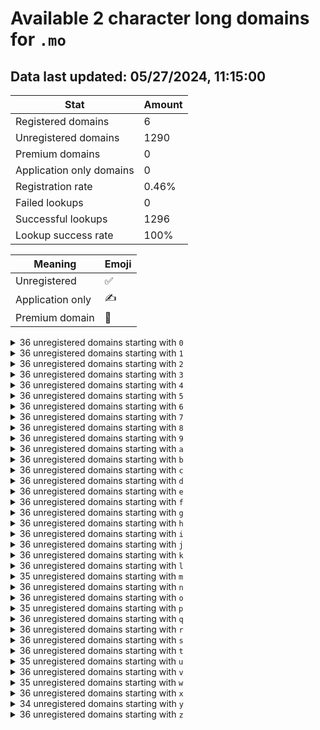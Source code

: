# Available 2 character long domains for `.mo`

## Data last updated: 05/27/2024, 11:15:00

|Stat|Amount|
|--|--|
|Registered domains|6|
|Unregistered domains|1290|
|Premium domains|0|
|Application only domains|0|
|Registration rate|0.46%|
|Failed lookups|0|
|Successful lookups|1296|
|Lookup success rate|100%|


|Meaning|Emoji|
|--|--|
|Unregistered|:white_check_mark:|
|Application only|:writing_hand:|
|Premium domain|:gem:|

<details>
<summary>36 unregistered domains starting with <bold><code>0</code></bold></summary>

|Type|Domain|
|--|--|
|:white_check_mark:|`00.mo`|
|:white_check_mark:|`01.mo`|
|:white_check_mark:|`02.mo`|
|:white_check_mark:|`03.mo`|
|:white_check_mark:|`04.mo`|
|:white_check_mark:|`05.mo`|
|:white_check_mark:|`06.mo`|
|:white_check_mark:|`07.mo`|
|:white_check_mark:|`08.mo`|
|:white_check_mark:|`09.mo`|
|:white_check_mark:|`0a.mo`|
|:white_check_mark:|`0b.mo`|
|:white_check_mark:|`0c.mo`|
|:white_check_mark:|`0d.mo`|
|:white_check_mark:|`0e.mo`|
|:white_check_mark:|`0f.mo`|
|:white_check_mark:|`0g.mo`|
|:white_check_mark:|`0h.mo`|
|:white_check_mark:|`0i.mo`|
|:white_check_mark:|`0j.mo`|
|:white_check_mark:|`0k.mo`|
|:white_check_mark:|`0l.mo`|
|:white_check_mark:|`0m.mo`|
|:white_check_mark:|`0n.mo`|
|:white_check_mark:|`0o.mo`|
|:white_check_mark:|`0p.mo`|
|:white_check_mark:|`0q.mo`|
|:white_check_mark:|`0r.mo`|
|:white_check_mark:|`0s.mo`|
|:white_check_mark:|`0t.mo`|
|:white_check_mark:|`0u.mo`|
|:white_check_mark:|`0v.mo`|
|:white_check_mark:|`0w.mo`|
|:white_check_mark:|`0x.mo`|
|:white_check_mark:|`0y.mo`|
|:white_check_mark:|`0z.mo`|
</details>
<details>
<summary>36 unregistered domains starting with <bold><code>1</code></bold></summary>

|Type|Domain|
|--|--|
|:white_check_mark:|`10.mo`|
|:white_check_mark:|`11.mo`|
|:white_check_mark:|`12.mo`|
|:white_check_mark:|`13.mo`|
|:white_check_mark:|`14.mo`|
|:white_check_mark:|`15.mo`|
|:white_check_mark:|`16.mo`|
|:white_check_mark:|`17.mo`|
|:white_check_mark:|`18.mo`|
|:white_check_mark:|`19.mo`|
|:white_check_mark:|`1a.mo`|
|:white_check_mark:|`1b.mo`|
|:white_check_mark:|`1c.mo`|
|:white_check_mark:|`1d.mo`|
|:white_check_mark:|`1e.mo`|
|:white_check_mark:|`1f.mo`|
|:white_check_mark:|`1g.mo`|
|:white_check_mark:|`1h.mo`|
|:white_check_mark:|`1i.mo`|
|:white_check_mark:|`1j.mo`|
|:white_check_mark:|`1k.mo`|
|:white_check_mark:|`1l.mo`|
|:white_check_mark:|`1m.mo`|
|:white_check_mark:|`1n.mo`|
|:white_check_mark:|`1o.mo`|
|:white_check_mark:|`1p.mo`|
|:white_check_mark:|`1q.mo`|
|:white_check_mark:|`1r.mo`|
|:white_check_mark:|`1s.mo`|
|:white_check_mark:|`1t.mo`|
|:white_check_mark:|`1u.mo`|
|:white_check_mark:|`1v.mo`|
|:white_check_mark:|`1w.mo`|
|:white_check_mark:|`1x.mo`|
|:white_check_mark:|`1y.mo`|
|:white_check_mark:|`1z.mo`|
</details>
<details>
<summary>36 unregistered domains starting with <bold><code>2</code></bold></summary>

|Type|Domain|
|--|--|
|:white_check_mark:|`20.mo`|
|:white_check_mark:|`21.mo`|
|:white_check_mark:|`22.mo`|
|:white_check_mark:|`23.mo`|
|:white_check_mark:|`24.mo`|
|:white_check_mark:|`25.mo`|
|:white_check_mark:|`26.mo`|
|:white_check_mark:|`27.mo`|
|:white_check_mark:|`28.mo`|
|:white_check_mark:|`29.mo`|
|:white_check_mark:|`2a.mo`|
|:white_check_mark:|`2b.mo`|
|:white_check_mark:|`2c.mo`|
|:white_check_mark:|`2d.mo`|
|:white_check_mark:|`2e.mo`|
|:white_check_mark:|`2f.mo`|
|:white_check_mark:|`2g.mo`|
|:white_check_mark:|`2h.mo`|
|:white_check_mark:|`2i.mo`|
|:white_check_mark:|`2j.mo`|
|:white_check_mark:|`2k.mo`|
|:white_check_mark:|`2l.mo`|
|:white_check_mark:|`2m.mo`|
|:white_check_mark:|`2n.mo`|
|:white_check_mark:|`2o.mo`|
|:white_check_mark:|`2p.mo`|
|:white_check_mark:|`2q.mo`|
|:white_check_mark:|`2r.mo`|
|:white_check_mark:|`2s.mo`|
|:white_check_mark:|`2t.mo`|
|:white_check_mark:|`2u.mo`|
|:white_check_mark:|`2v.mo`|
|:white_check_mark:|`2w.mo`|
|:white_check_mark:|`2x.mo`|
|:white_check_mark:|`2y.mo`|
|:white_check_mark:|`2z.mo`|
</details>
<details>
<summary>36 unregistered domains starting with <bold><code>3</code></bold></summary>

|Type|Domain|
|--|--|
|:white_check_mark:|`30.mo`|
|:white_check_mark:|`31.mo`|
|:white_check_mark:|`32.mo`|
|:white_check_mark:|`33.mo`|
|:white_check_mark:|`34.mo`|
|:white_check_mark:|`35.mo`|
|:white_check_mark:|`36.mo`|
|:white_check_mark:|`37.mo`|
|:white_check_mark:|`38.mo`|
|:white_check_mark:|`39.mo`|
|:white_check_mark:|`3a.mo`|
|:white_check_mark:|`3b.mo`|
|:white_check_mark:|`3c.mo`|
|:white_check_mark:|`3d.mo`|
|:white_check_mark:|`3e.mo`|
|:white_check_mark:|`3f.mo`|
|:white_check_mark:|`3g.mo`|
|:white_check_mark:|`3h.mo`|
|:white_check_mark:|`3i.mo`|
|:white_check_mark:|`3j.mo`|
|:white_check_mark:|`3k.mo`|
|:white_check_mark:|`3l.mo`|
|:white_check_mark:|`3m.mo`|
|:white_check_mark:|`3n.mo`|
|:white_check_mark:|`3o.mo`|
|:white_check_mark:|`3p.mo`|
|:white_check_mark:|`3q.mo`|
|:white_check_mark:|`3r.mo`|
|:white_check_mark:|`3s.mo`|
|:white_check_mark:|`3t.mo`|
|:white_check_mark:|`3u.mo`|
|:white_check_mark:|`3v.mo`|
|:white_check_mark:|`3w.mo`|
|:white_check_mark:|`3x.mo`|
|:white_check_mark:|`3y.mo`|
|:white_check_mark:|`3z.mo`|
</details>
<details>
<summary>36 unregistered domains starting with <bold><code>4</code></bold></summary>

|Type|Domain|
|--|--|
|:white_check_mark:|`40.mo`|
|:white_check_mark:|`41.mo`|
|:white_check_mark:|`42.mo`|
|:white_check_mark:|`43.mo`|
|:white_check_mark:|`44.mo`|
|:white_check_mark:|`45.mo`|
|:white_check_mark:|`46.mo`|
|:white_check_mark:|`47.mo`|
|:white_check_mark:|`48.mo`|
|:white_check_mark:|`49.mo`|
|:white_check_mark:|`4a.mo`|
|:white_check_mark:|`4b.mo`|
|:white_check_mark:|`4c.mo`|
|:white_check_mark:|`4d.mo`|
|:white_check_mark:|`4e.mo`|
|:white_check_mark:|`4f.mo`|
|:white_check_mark:|`4g.mo`|
|:white_check_mark:|`4h.mo`|
|:white_check_mark:|`4i.mo`|
|:white_check_mark:|`4j.mo`|
|:white_check_mark:|`4k.mo`|
|:white_check_mark:|`4l.mo`|
|:white_check_mark:|`4m.mo`|
|:white_check_mark:|`4n.mo`|
|:white_check_mark:|`4o.mo`|
|:white_check_mark:|`4p.mo`|
|:white_check_mark:|`4q.mo`|
|:white_check_mark:|`4r.mo`|
|:white_check_mark:|`4s.mo`|
|:white_check_mark:|`4t.mo`|
|:white_check_mark:|`4u.mo`|
|:white_check_mark:|`4v.mo`|
|:white_check_mark:|`4w.mo`|
|:white_check_mark:|`4x.mo`|
|:white_check_mark:|`4y.mo`|
|:white_check_mark:|`4z.mo`|
</details>
<details>
<summary>36 unregistered domains starting with <bold><code>5</code></bold></summary>

|Type|Domain|
|--|--|
|:white_check_mark:|`50.mo`|
|:white_check_mark:|`51.mo`|
|:white_check_mark:|`52.mo`|
|:white_check_mark:|`53.mo`|
|:white_check_mark:|`54.mo`|
|:white_check_mark:|`55.mo`|
|:white_check_mark:|`56.mo`|
|:white_check_mark:|`57.mo`|
|:white_check_mark:|`58.mo`|
|:white_check_mark:|`59.mo`|
|:white_check_mark:|`5a.mo`|
|:white_check_mark:|`5b.mo`|
|:white_check_mark:|`5c.mo`|
|:white_check_mark:|`5d.mo`|
|:white_check_mark:|`5e.mo`|
|:white_check_mark:|`5f.mo`|
|:white_check_mark:|`5g.mo`|
|:white_check_mark:|`5h.mo`|
|:white_check_mark:|`5i.mo`|
|:white_check_mark:|`5j.mo`|
|:white_check_mark:|`5k.mo`|
|:white_check_mark:|`5l.mo`|
|:white_check_mark:|`5m.mo`|
|:white_check_mark:|`5n.mo`|
|:white_check_mark:|`5o.mo`|
|:white_check_mark:|`5p.mo`|
|:white_check_mark:|`5q.mo`|
|:white_check_mark:|`5r.mo`|
|:white_check_mark:|`5s.mo`|
|:white_check_mark:|`5t.mo`|
|:white_check_mark:|`5u.mo`|
|:white_check_mark:|`5v.mo`|
|:white_check_mark:|`5w.mo`|
|:white_check_mark:|`5x.mo`|
|:white_check_mark:|`5y.mo`|
|:white_check_mark:|`5z.mo`|
</details>
<details>
<summary>36 unregistered domains starting with <bold><code>6</code></bold></summary>

|Type|Domain|
|--|--|
|:white_check_mark:|`60.mo`|
|:white_check_mark:|`61.mo`|
|:white_check_mark:|`62.mo`|
|:white_check_mark:|`63.mo`|
|:white_check_mark:|`64.mo`|
|:white_check_mark:|`65.mo`|
|:white_check_mark:|`66.mo`|
|:white_check_mark:|`67.mo`|
|:white_check_mark:|`68.mo`|
|:white_check_mark:|`69.mo`|
|:white_check_mark:|`6a.mo`|
|:white_check_mark:|`6b.mo`|
|:white_check_mark:|`6c.mo`|
|:white_check_mark:|`6d.mo`|
|:white_check_mark:|`6e.mo`|
|:white_check_mark:|`6f.mo`|
|:white_check_mark:|`6g.mo`|
|:white_check_mark:|`6h.mo`|
|:white_check_mark:|`6i.mo`|
|:white_check_mark:|`6j.mo`|
|:white_check_mark:|`6k.mo`|
|:white_check_mark:|`6l.mo`|
|:white_check_mark:|`6m.mo`|
|:white_check_mark:|`6n.mo`|
|:white_check_mark:|`6o.mo`|
|:white_check_mark:|`6p.mo`|
|:white_check_mark:|`6q.mo`|
|:white_check_mark:|`6r.mo`|
|:white_check_mark:|`6s.mo`|
|:white_check_mark:|`6t.mo`|
|:white_check_mark:|`6u.mo`|
|:white_check_mark:|`6v.mo`|
|:white_check_mark:|`6w.mo`|
|:white_check_mark:|`6x.mo`|
|:white_check_mark:|`6y.mo`|
|:white_check_mark:|`6z.mo`|
</details>
<details>
<summary>36 unregistered domains starting with <bold><code>7</code></bold></summary>

|Type|Domain|
|--|--|
|:white_check_mark:|`70.mo`|
|:white_check_mark:|`71.mo`|
|:white_check_mark:|`72.mo`|
|:white_check_mark:|`73.mo`|
|:white_check_mark:|`74.mo`|
|:white_check_mark:|`75.mo`|
|:white_check_mark:|`76.mo`|
|:white_check_mark:|`77.mo`|
|:white_check_mark:|`78.mo`|
|:white_check_mark:|`79.mo`|
|:white_check_mark:|`7a.mo`|
|:white_check_mark:|`7b.mo`|
|:white_check_mark:|`7c.mo`|
|:white_check_mark:|`7d.mo`|
|:white_check_mark:|`7e.mo`|
|:white_check_mark:|`7f.mo`|
|:white_check_mark:|`7g.mo`|
|:white_check_mark:|`7h.mo`|
|:white_check_mark:|`7i.mo`|
|:white_check_mark:|`7j.mo`|
|:white_check_mark:|`7k.mo`|
|:white_check_mark:|`7l.mo`|
|:white_check_mark:|`7m.mo`|
|:white_check_mark:|`7n.mo`|
|:white_check_mark:|`7o.mo`|
|:white_check_mark:|`7p.mo`|
|:white_check_mark:|`7q.mo`|
|:white_check_mark:|`7r.mo`|
|:white_check_mark:|`7s.mo`|
|:white_check_mark:|`7t.mo`|
|:white_check_mark:|`7u.mo`|
|:white_check_mark:|`7v.mo`|
|:white_check_mark:|`7w.mo`|
|:white_check_mark:|`7x.mo`|
|:white_check_mark:|`7y.mo`|
|:white_check_mark:|`7z.mo`|
</details>
<details>
<summary>36 unregistered domains starting with <bold><code>8</code></bold></summary>

|Type|Domain|
|--|--|
|:white_check_mark:|`80.mo`|
|:white_check_mark:|`81.mo`|
|:white_check_mark:|`82.mo`|
|:white_check_mark:|`83.mo`|
|:white_check_mark:|`84.mo`|
|:white_check_mark:|`85.mo`|
|:white_check_mark:|`86.mo`|
|:white_check_mark:|`87.mo`|
|:white_check_mark:|`88.mo`|
|:white_check_mark:|`89.mo`|
|:white_check_mark:|`8a.mo`|
|:white_check_mark:|`8b.mo`|
|:white_check_mark:|`8c.mo`|
|:white_check_mark:|`8d.mo`|
|:white_check_mark:|`8e.mo`|
|:white_check_mark:|`8f.mo`|
|:white_check_mark:|`8g.mo`|
|:white_check_mark:|`8h.mo`|
|:white_check_mark:|`8i.mo`|
|:white_check_mark:|`8j.mo`|
|:white_check_mark:|`8k.mo`|
|:white_check_mark:|`8l.mo`|
|:white_check_mark:|`8m.mo`|
|:white_check_mark:|`8n.mo`|
|:white_check_mark:|`8o.mo`|
|:white_check_mark:|`8p.mo`|
|:white_check_mark:|`8q.mo`|
|:white_check_mark:|`8r.mo`|
|:white_check_mark:|`8s.mo`|
|:white_check_mark:|`8t.mo`|
|:white_check_mark:|`8u.mo`|
|:white_check_mark:|`8v.mo`|
|:white_check_mark:|`8w.mo`|
|:white_check_mark:|`8x.mo`|
|:white_check_mark:|`8y.mo`|
|:white_check_mark:|`8z.mo`|
</details>
<details>
<summary>36 unregistered domains starting with <bold><code>9</code></bold></summary>

|Type|Domain|
|--|--|
|:white_check_mark:|`90.mo`|
|:white_check_mark:|`91.mo`|
|:white_check_mark:|`92.mo`|
|:white_check_mark:|`93.mo`|
|:white_check_mark:|`94.mo`|
|:white_check_mark:|`95.mo`|
|:white_check_mark:|`96.mo`|
|:white_check_mark:|`97.mo`|
|:white_check_mark:|`98.mo`|
|:white_check_mark:|`99.mo`|
|:white_check_mark:|`9a.mo`|
|:white_check_mark:|`9b.mo`|
|:white_check_mark:|`9c.mo`|
|:white_check_mark:|`9d.mo`|
|:white_check_mark:|`9e.mo`|
|:white_check_mark:|`9f.mo`|
|:white_check_mark:|`9g.mo`|
|:white_check_mark:|`9h.mo`|
|:white_check_mark:|`9i.mo`|
|:white_check_mark:|`9j.mo`|
|:white_check_mark:|`9k.mo`|
|:white_check_mark:|`9l.mo`|
|:white_check_mark:|`9m.mo`|
|:white_check_mark:|`9n.mo`|
|:white_check_mark:|`9o.mo`|
|:white_check_mark:|`9p.mo`|
|:white_check_mark:|`9q.mo`|
|:white_check_mark:|`9r.mo`|
|:white_check_mark:|`9s.mo`|
|:white_check_mark:|`9t.mo`|
|:white_check_mark:|`9u.mo`|
|:white_check_mark:|`9v.mo`|
|:white_check_mark:|`9w.mo`|
|:white_check_mark:|`9x.mo`|
|:white_check_mark:|`9y.mo`|
|:white_check_mark:|`9z.mo`|
</details>
<details>
<summary>36 unregistered domains starting with <bold><code>a</code></bold></summary>

|Type|Domain|
|--|--|
|:white_check_mark:|`a0.mo`|
|:white_check_mark:|`a1.mo`|
|:white_check_mark:|`a2.mo`|
|:white_check_mark:|`a3.mo`|
|:white_check_mark:|`a4.mo`|
|:white_check_mark:|`a5.mo`|
|:white_check_mark:|`a6.mo`|
|:white_check_mark:|`a7.mo`|
|:white_check_mark:|`a8.mo`|
|:white_check_mark:|`a9.mo`|
|:white_check_mark:|`aa.mo`|
|:white_check_mark:|`ab.mo`|
|:white_check_mark:|`ac.mo`|
|:white_check_mark:|`ad.mo`|
|:white_check_mark:|`ae.mo`|
|:white_check_mark:|`af.mo`|
|:white_check_mark:|`ag.mo`|
|:white_check_mark:|`ah.mo`|
|:white_check_mark:|`ai.mo`|
|:white_check_mark:|`aj.mo`|
|:white_check_mark:|`ak.mo`|
|:white_check_mark:|`al.mo`|
|:white_check_mark:|`am.mo`|
|:white_check_mark:|`an.mo`|
|:white_check_mark:|`ao.mo`|
|:white_check_mark:|`ap.mo`|
|:white_check_mark:|`aq.mo`|
|:white_check_mark:|`ar.mo`|
|:white_check_mark:|`as.mo`|
|:white_check_mark:|`at.mo`|
|:white_check_mark:|`au.mo`|
|:white_check_mark:|`av.mo`|
|:white_check_mark:|`aw.mo`|
|:white_check_mark:|`ax.mo`|
|:white_check_mark:|`ay.mo`|
|:white_check_mark:|`az.mo`|
</details>
<details>
<summary>36 unregistered domains starting with <bold><code>b</code></bold></summary>

|Type|Domain|
|--|--|
|:white_check_mark:|`b0.mo`|
|:white_check_mark:|`b1.mo`|
|:white_check_mark:|`b2.mo`|
|:white_check_mark:|`b3.mo`|
|:white_check_mark:|`b4.mo`|
|:white_check_mark:|`b5.mo`|
|:white_check_mark:|`b6.mo`|
|:white_check_mark:|`b7.mo`|
|:white_check_mark:|`b8.mo`|
|:white_check_mark:|`b9.mo`|
|:white_check_mark:|`ba.mo`|
|:white_check_mark:|`bb.mo`|
|:white_check_mark:|`bc.mo`|
|:white_check_mark:|`bd.mo`|
|:white_check_mark:|`be.mo`|
|:white_check_mark:|`bf.mo`|
|:white_check_mark:|`bg.mo`|
|:white_check_mark:|`bh.mo`|
|:white_check_mark:|`bi.mo`|
|:white_check_mark:|`bj.mo`|
|:white_check_mark:|`bk.mo`|
|:white_check_mark:|`bl.mo`|
|:white_check_mark:|`bm.mo`|
|:white_check_mark:|`bn.mo`|
|:white_check_mark:|`bo.mo`|
|:white_check_mark:|`bp.mo`|
|:white_check_mark:|`bq.mo`|
|:white_check_mark:|`br.mo`|
|:white_check_mark:|`bs.mo`|
|:white_check_mark:|`bt.mo`|
|:white_check_mark:|`bu.mo`|
|:white_check_mark:|`bv.mo`|
|:white_check_mark:|`bw.mo`|
|:white_check_mark:|`bx.mo`|
|:white_check_mark:|`by.mo`|
|:white_check_mark:|`bz.mo`|
</details>
<details>
<summary>36 unregistered domains starting with <bold><code>c</code></bold></summary>

|Type|Domain|
|--|--|
|:white_check_mark:|`c0.mo`|
|:white_check_mark:|`c1.mo`|
|:white_check_mark:|`c2.mo`|
|:white_check_mark:|`c3.mo`|
|:white_check_mark:|`c4.mo`|
|:white_check_mark:|`c5.mo`|
|:white_check_mark:|`c6.mo`|
|:white_check_mark:|`c7.mo`|
|:white_check_mark:|`c8.mo`|
|:white_check_mark:|`c9.mo`|
|:white_check_mark:|`ca.mo`|
|:white_check_mark:|`cb.mo`|
|:white_check_mark:|`cc.mo`|
|:white_check_mark:|`cd.mo`|
|:white_check_mark:|`ce.mo`|
|:white_check_mark:|`cf.mo`|
|:white_check_mark:|`cg.mo`|
|:white_check_mark:|`ch.mo`|
|:white_check_mark:|`ci.mo`|
|:white_check_mark:|`cj.mo`|
|:white_check_mark:|`ck.mo`|
|:white_check_mark:|`cl.mo`|
|:white_check_mark:|`cm.mo`|
|:white_check_mark:|`cn.mo`|
|:white_check_mark:|`co.mo`|
|:white_check_mark:|`cp.mo`|
|:white_check_mark:|`cq.mo`|
|:white_check_mark:|`cr.mo`|
|:white_check_mark:|`cs.mo`|
|:white_check_mark:|`ct.mo`|
|:white_check_mark:|`cu.mo`|
|:white_check_mark:|`cv.mo`|
|:white_check_mark:|`cw.mo`|
|:white_check_mark:|`cx.mo`|
|:white_check_mark:|`cy.mo`|
|:white_check_mark:|`cz.mo`|
</details>
<details>
<summary>36 unregistered domains starting with <bold><code>d</code></bold></summary>

|Type|Domain|
|--|--|
|:white_check_mark:|`d0.mo`|
|:white_check_mark:|`d1.mo`|
|:white_check_mark:|`d2.mo`|
|:white_check_mark:|`d3.mo`|
|:white_check_mark:|`d4.mo`|
|:white_check_mark:|`d5.mo`|
|:white_check_mark:|`d6.mo`|
|:white_check_mark:|`d7.mo`|
|:white_check_mark:|`d8.mo`|
|:white_check_mark:|`d9.mo`|
|:white_check_mark:|`da.mo`|
|:white_check_mark:|`db.mo`|
|:white_check_mark:|`dc.mo`|
|:white_check_mark:|`dd.mo`|
|:white_check_mark:|`de.mo`|
|:white_check_mark:|`df.mo`|
|:white_check_mark:|`dg.mo`|
|:white_check_mark:|`dh.mo`|
|:white_check_mark:|`di.mo`|
|:white_check_mark:|`dj.mo`|
|:white_check_mark:|`dk.mo`|
|:white_check_mark:|`dl.mo`|
|:white_check_mark:|`dm.mo`|
|:white_check_mark:|`dn.mo`|
|:white_check_mark:|`do.mo`|
|:white_check_mark:|`dp.mo`|
|:white_check_mark:|`dq.mo`|
|:white_check_mark:|`dr.mo`|
|:white_check_mark:|`ds.mo`|
|:white_check_mark:|`dt.mo`|
|:white_check_mark:|`du.mo`|
|:white_check_mark:|`dv.mo`|
|:white_check_mark:|`dw.mo`|
|:white_check_mark:|`dx.mo`|
|:white_check_mark:|`dy.mo`|
|:white_check_mark:|`dz.mo`|
</details>
<details>
<summary>36 unregistered domains starting with <bold><code>e</code></bold></summary>

|Type|Domain|
|--|--|
|:white_check_mark:|`e0.mo`|
|:white_check_mark:|`e1.mo`|
|:white_check_mark:|`e2.mo`|
|:white_check_mark:|`e3.mo`|
|:white_check_mark:|`e4.mo`|
|:white_check_mark:|`e5.mo`|
|:white_check_mark:|`e6.mo`|
|:white_check_mark:|`e7.mo`|
|:white_check_mark:|`e8.mo`|
|:white_check_mark:|`e9.mo`|
|:white_check_mark:|`ea.mo`|
|:white_check_mark:|`eb.mo`|
|:white_check_mark:|`ec.mo`|
|:white_check_mark:|`ed.mo`|
|:white_check_mark:|`ee.mo`|
|:white_check_mark:|`ef.mo`|
|:white_check_mark:|`eg.mo`|
|:white_check_mark:|`eh.mo`|
|:white_check_mark:|`ei.mo`|
|:white_check_mark:|`ej.mo`|
|:white_check_mark:|`ek.mo`|
|:white_check_mark:|`el.mo`|
|:white_check_mark:|`em.mo`|
|:white_check_mark:|`en.mo`|
|:white_check_mark:|`eo.mo`|
|:white_check_mark:|`ep.mo`|
|:white_check_mark:|`eq.mo`|
|:white_check_mark:|`er.mo`|
|:white_check_mark:|`es.mo`|
|:white_check_mark:|`et.mo`|
|:white_check_mark:|`eu.mo`|
|:white_check_mark:|`ev.mo`|
|:white_check_mark:|`ew.mo`|
|:white_check_mark:|`ex.mo`|
|:white_check_mark:|`ey.mo`|
|:white_check_mark:|`ez.mo`|
</details>
<details>
<summary>36 unregistered domains starting with <bold><code>f</code></bold></summary>

|Type|Domain|
|--|--|
|:white_check_mark:|`f0.mo`|
|:white_check_mark:|`f1.mo`|
|:white_check_mark:|`f2.mo`|
|:white_check_mark:|`f3.mo`|
|:white_check_mark:|`f4.mo`|
|:white_check_mark:|`f5.mo`|
|:white_check_mark:|`f6.mo`|
|:white_check_mark:|`f7.mo`|
|:white_check_mark:|`f8.mo`|
|:white_check_mark:|`f9.mo`|
|:white_check_mark:|`fa.mo`|
|:white_check_mark:|`fb.mo`|
|:white_check_mark:|`fc.mo`|
|:white_check_mark:|`fd.mo`|
|:white_check_mark:|`fe.mo`|
|:white_check_mark:|`ff.mo`|
|:white_check_mark:|`fg.mo`|
|:white_check_mark:|`fh.mo`|
|:white_check_mark:|`fi.mo`|
|:white_check_mark:|`fj.mo`|
|:white_check_mark:|`fk.mo`|
|:white_check_mark:|`fl.mo`|
|:white_check_mark:|`fm.mo`|
|:white_check_mark:|`fn.mo`|
|:white_check_mark:|`fo.mo`|
|:white_check_mark:|`fp.mo`|
|:white_check_mark:|`fq.mo`|
|:white_check_mark:|`fr.mo`|
|:white_check_mark:|`fs.mo`|
|:white_check_mark:|`ft.mo`|
|:white_check_mark:|`fu.mo`|
|:white_check_mark:|`fv.mo`|
|:white_check_mark:|`fw.mo`|
|:white_check_mark:|`fx.mo`|
|:white_check_mark:|`fy.mo`|
|:white_check_mark:|`fz.mo`|
</details>
<details>
<summary>36 unregistered domains starting with <bold><code>g</code></bold></summary>

|Type|Domain|
|--|--|
|:white_check_mark:|`g0.mo`|
|:white_check_mark:|`g1.mo`|
|:white_check_mark:|`g2.mo`|
|:white_check_mark:|`g3.mo`|
|:white_check_mark:|`g4.mo`|
|:white_check_mark:|`g5.mo`|
|:white_check_mark:|`g6.mo`|
|:white_check_mark:|`g7.mo`|
|:white_check_mark:|`g8.mo`|
|:white_check_mark:|`g9.mo`|
|:white_check_mark:|`ga.mo`|
|:white_check_mark:|`gb.mo`|
|:white_check_mark:|`gc.mo`|
|:white_check_mark:|`gd.mo`|
|:white_check_mark:|`ge.mo`|
|:white_check_mark:|`gf.mo`|
|:white_check_mark:|`gg.mo`|
|:white_check_mark:|`gh.mo`|
|:white_check_mark:|`gi.mo`|
|:white_check_mark:|`gj.mo`|
|:white_check_mark:|`gk.mo`|
|:white_check_mark:|`gl.mo`|
|:white_check_mark:|`gm.mo`|
|:white_check_mark:|`gn.mo`|
|:white_check_mark:|`go.mo`|
|:white_check_mark:|`gp.mo`|
|:white_check_mark:|`gq.mo`|
|:white_check_mark:|`gr.mo`|
|:white_check_mark:|`gs.mo`|
|:white_check_mark:|`gt.mo`|
|:white_check_mark:|`gu.mo`|
|:white_check_mark:|`gv.mo`|
|:white_check_mark:|`gw.mo`|
|:white_check_mark:|`gx.mo`|
|:white_check_mark:|`gy.mo`|
|:white_check_mark:|`gz.mo`|
</details>
<details>
<summary>36 unregistered domains starting with <bold><code>h</code></bold></summary>

|Type|Domain|
|--|--|
|:white_check_mark:|`h0.mo`|
|:white_check_mark:|`h1.mo`|
|:white_check_mark:|`h2.mo`|
|:white_check_mark:|`h3.mo`|
|:white_check_mark:|`h4.mo`|
|:white_check_mark:|`h5.mo`|
|:white_check_mark:|`h6.mo`|
|:white_check_mark:|`h7.mo`|
|:white_check_mark:|`h8.mo`|
|:white_check_mark:|`h9.mo`|
|:white_check_mark:|`ha.mo`|
|:white_check_mark:|`hb.mo`|
|:white_check_mark:|`hc.mo`|
|:white_check_mark:|`hd.mo`|
|:white_check_mark:|`he.mo`|
|:white_check_mark:|`hf.mo`|
|:white_check_mark:|`hg.mo`|
|:white_check_mark:|`hh.mo`|
|:white_check_mark:|`hi.mo`|
|:white_check_mark:|`hj.mo`|
|:white_check_mark:|`hk.mo`|
|:white_check_mark:|`hl.mo`|
|:white_check_mark:|`hm.mo`|
|:white_check_mark:|`hn.mo`|
|:white_check_mark:|`ho.mo`|
|:white_check_mark:|`hp.mo`|
|:white_check_mark:|`hq.mo`|
|:white_check_mark:|`hr.mo`|
|:white_check_mark:|`hs.mo`|
|:white_check_mark:|`ht.mo`|
|:white_check_mark:|`hu.mo`|
|:white_check_mark:|`hv.mo`|
|:white_check_mark:|`hw.mo`|
|:white_check_mark:|`hx.mo`|
|:white_check_mark:|`hy.mo`|
|:white_check_mark:|`hz.mo`|
</details>
<details>
<summary>36 unregistered domains starting with <bold><code>i</code></bold></summary>

|Type|Domain|
|--|--|
|:white_check_mark:|`i0.mo`|
|:white_check_mark:|`i1.mo`|
|:white_check_mark:|`i2.mo`|
|:white_check_mark:|`i3.mo`|
|:white_check_mark:|`i4.mo`|
|:white_check_mark:|`i5.mo`|
|:white_check_mark:|`i6.mo`|
|:white_check_mark:|`i7.mo`|
|:white_check_mark:|`i8.mo`|
|:white_check_mark:|`i9.mo`|
|:white_check_mark:|`ia.mo`|
|:white_check_mark:|`ib.mo`|
|:white_check_mark:|`ic.mo`|
|:white_check_mark:|`id.mo`|
|:white_check_mark:|`ie.mo`|
|:white_check_mark:|`if.mo`|
|:white_check_mark:|`ig.mo`|
|:white_check_mark:|`ih.mo`|
|:white_check_mark:|`ii.mo`|
|:white_check_mark:|`ij.mo`|
|:white_check_mark:|`ik.mo`|
|:white_check_mark:|`il.mo`|
|:white_check_mark:|`im.mo`|
|:white_check_mark:|`in.mo`|
|:white_check_mark:|`io.mo`|
|:white_check_mark:|`ip.mo`|
|:white_check_mark:|`iq.mo`|
|:white_check_mark:|`ir.mo`|
|:white_check_mark:|`is.mo`|
|:white_check_mark:|`it.mo`|
|:white_check_mark:|`iu.mo`|
|:white_check_mark:|`iv.mo`|
|:white_check_mark:|`iw.mo`|
|:white_check_mark:|`ix.mo`|
|:white_check_mark:|`iy.mo`|
|:white_check_mark:|`iz.mo`|
</details>
<details>
<summary>36 unregistered domains starting with <bold><code>j</code></bold></summary>

|Type|Domain|
|--|--|
|:white_check_mark:|`j0.mo`|
|:white_check_mark:|`j1.mo`|
|:white_check_mark:|`j2.mo`|
|:white_check_mark:|`j3.mo`|
|:white_check_mark:|`j4.mo`|
|:white_check_mark:|`j5.mo`|
|:white_check_mark:|`j6.mo`|
|:white_check_mark:|`j7.mo`|
|:white_check_mark:|`j8.mo`|
|:white_check_mark:|`j9.mo`|
|:white_check_mark:|`ja.mo`|
|:white_check_mark:|`jb.mo`|
|:white_check_mark:|`jc.mo`|
|:white_check_mark:|`jd.mo`|
|:white_check_mark:|`je.mo`|
|:white_check_mark:|`jf.mo`|
|:white_check_mark:|`jg.mo`|
|:white_check_mark:|`jh.mo`|
|:white_check_mark:|`ji.mo`|
|:white_check_mark:|`jj.mo`|
|:white_check_mark:|`jk.mo`|
|:white_check_mark:|`jl.mo`|
|:white_check_mark:|`jm.mo`|
|:white_check_mark:|`jn.mo`|
|:white_check_mark:|`jo.mo`|
|:white_check_mark:|`jp.mo`|
|:white_check_mark:|`jq.mo`|
|:white_check_mark:|`jr.mo`|
|:white_check_mark:|`js.mo`|
|:white_check_mark:|`jt.mo`|
|:white_check_mark:|`ju.mo`|
|:white_check_mark:|`jv.mo`|
|:white_check_mark:|`jw.mo`|
|:white_check_mark:|`jx.mo`|
|:white_check_mark:|`jy.mo`|
|:white_check_mark:|`jz.mo`|
</details>
<details>
<summary>36 unregistered domains starting with <bold><code>k</code></bold></summary>

|Type|Domain|
|--|--|
|:white_check_mark:|`k0.mo`|
|:white_check_mark:|`k1.mo`|
|:white_check_mark:|`k2.mo`|
|:white_check_mark:|`k3.mo`|
|:white_check_mark:|`k4.mo`|
|:white_check_mark:|`k5.mo`|
|:white_check_mark:|`k6.mo`|
|:white_check_mark:|`k7.mo`|
|:white_check_mark:|`k8.mo`|
|:white_check_mark:|`k9.mo`|
|:white_check_mark:|`ka.mo`|
|:white_check_mark:|`kb.mo`|
|:white_check_mark:|`kc.mo`|
|:white_check_mark:|`kd.mo`|
|:white_check_mark:|`ke.mo`|
|:white_check_mark:|`kf.mo`|
|:white_check_mark:|`kg.mo`|
|:white_check_mark:|`kh.mo`|
|:white_check_mark:|`ki.mo`|
|:white_check_mark:|`kj.mo`|
|:white_check_mark:|`kk.mo`|
|:white_check_mark:|`kl.mo`|
|:white_check_mark:|`km.mo`|
|:white_check_mark:|`kn.mo`|
|:white_check_mark:|`ko.mo`|
|:white_check_mark:|`kp.mo`|
|:white_check_mark:|`kq.mo`|
|:white_check_mark:|`kr.mo`|
|:white_check_mark:|`ks.mo`|
|:white_check_mark:|`kt.mo`|
|:white_check_mark:|`ku.mo`|
|:white_check_mark:|`kv.mo`|
|:white_check_mark:|`kw.mo`|
|:white_check_mark:|`kx.mo`|
|:white_check_mark:|`ky.mo`|
|:white_check_mark:|`kz.mo`|
</details>
<details>
<summary>36 unregistered domains starting with <bold><code>l</code></bold></summary>

|Type|Domain|
|--|--|
|:white_check_mark:|`l0.mo`|
|:white_check_mark:|`l1.mo`|
|:white_check_mark:|`l2.mo`|
|:white_check_mark:|`l3.mo`|
|:white_check_mark:|`l4.mo`|
|:white_check_mark:|`l5.mo`|
|:white_check_mark:|`l6.mo`|
|:white_check_mark:|`l7.mo`|
|:white_check_mark:|`l8.mo`|
|:white_check_mark:|`l9.mo`|
|:white_check_mark:|`la.mo`|
|:white_check_mark:|`lb.mo`|
|:white_check_mark:|`lc.mo`|
|:white_check_mark:|`ld.mo`|
|:white_check_mark:|`le.mo`|
|:white_check_mark:|`lf.mo`|
|:white_check_mark:|`lg.mo`|
|:white_check_mark:|`lh.mo`|
|:white_check_mark:|`li.mo`|
|:white_check_mark:|`lj.mo`|
|:white_check_mark:|`lk.mo`|
|:white_check_mark:|`ll.mo`|
|:white_check_mark:|`lm.mo`|
|:white_check_mark:|`ln.mo`|
|:white_check_mark:|`lo.mo`|
|:white_check_mark:|`lp.mo`|
|:white_check_mark:|`lq.mo`|
|:white_check_mark:|`lr.mo`|
|:white_check_mark:|`ls.mo`|
|:white_check_mark:|`lt.mo`|
|:white_check_mark:|`lu.mo`|
|:white_check_mark:|`lv.mo`|
|:white_check_mark:|`lw.mo`|
|:white_check_mark:|`lx.mo`|
|:white_check_mark:|`ly.mo`|
|:white_check_mark:|`lz.mo`|
</details>
<details>
<summary>35 unregistered domains starting with <bold><code>m</code></bold></summary>

|Type|Domain|
|--|--|
|:white_check_mark:|`m0.mo`|
|:white_check_mark:|`m1.mo`|
|:white_check_mark:|`m2.mo`|
|:white_check_mark:|`m3.mo`|
|:white_check_mark:|`m4.mo`|
|:white_check_mark:|`m5.mo`|
|:white_check_mark:|`m6.mo`|
|:white_check_mark:|`m7.mo`|
|:white_check_mark:|`m8.mo`|
|:white_check_mark:|`m9.mo`|
|:white_check_mark:|`ma.mo`|
|:white_check_mark:|`mb.mo`|
|:white_check_mark:|`mc.mo`|
|:white_check_mark:|`md.mo`|
|:white_check_mark:|`me.mo`|
|:white_check_mark:|`mf.mo`|
|:white_check_mark:|`mg.mo`|
|:white_check_mark:|`mh.mo`|
|:white_check_mark:|`mj.mo`|
|:white_check_mark:|`mk.mo`|
|:white_check_mark:|`ml.mo`|
|:white_check_mark:|`mm.mo`|
|:white_check_mark:|`mn.mo`|
|:white_check_mark:|`mo.mo`|
|:white_check_mark:|`mp.mo`|
|:white_check_mark:|`mq.mo`|
|:white_check_mark:|`mr.mo`|
|:white_check_mark:|`ms.mo`|
|:white_check_mark:|`mt.mo`|
|:white_check_mark:|`mu.mo`|
|:white_check_mark:|`mv.mo`|
|:white_check_mark:|`mw.mo`|
|:white_check_mark:|`mx.mo`|
|:white_check_mark:|`my.mo`|
|:white_check_mark:|`mz.mo`|
</details>
<details>
<summary>36 unregistered domains starting with <bold><code>n</code></bold></summary>

|Type|Domain|
|--|--|
|:white_check_mark:|`n0.mo`|
|:white_check_mark:|`n1.mo`|
|:white_check_mark:|`n2.mo`|
|:white_check_mark:|`n3.mo`|
|:white_check_mark:|`n4.mo`|
|:white_check_mark:|`n5.mo`|
|:white_check_mark:|`n6.mo`|
|:white_check_mark:|`n7.mo`|
|:white_check_mark:|`n8.mo`|
|:white_check_mark:|`n9.mo`|
|:white_check_mark:|`na.mo`|
|:white_check_mark:|`nb.mo`|
|:white_check_mark:|`nc.mo`|
|:white_check_mark:|`nd.mo`|
|:white_check_mark:|`ne.mo`|
|:white_check_mark:|`nf.mo`|
|:white_check_mark:|`ng.mo`|
|:white_check_mark:|`nh.mo`|
|:white_check_mark:|`ni.mo`|
|:white_check_mark:|`nj.mo`|
|:white_check_mark:|`nk.mo`|
|:white_check_mark:|`nl.mo`|
|:white_check_mark:|`nm.mo`|
|:white_check_mark:|`nn.mo`|
|:white_check_mark:|`no.mo`|
|:white_check_mark:|`np.mo`|
|:white_check_mark:|`nq.mo`|
|:white_check_mark:|`nr.mo`|
|:white_check_mark:|`ns.mo`|
|:white_check_mark:|`nt.mo`|
|:white_check_mark:|`nu.mo`|
|:white_check_mark:|`nv.mo`|
|:white_check_mark:|`nw.mo`|
|:white_check_mark:|`nx.mo`|
|:white_check_mark:|`ny.mo`|
|:white_check_mark:|`nz.mo`|
</details>
<details>
<summary>36 unregistered domains starting with <bold><code>o</code></bold></summary>

|Type|Domain|
|--|--|
|:white_check_mark:|`o0.mo`|
|:white_check_mark:|`o1.mo`|
|:white_check_mark:|`o2.mo`|
|:white_check_mark:|`o3.mo`|
|:white_check_mark:|`o4.mo`|
|:white_check_mark:|`o5.mo`|
|:white_check_mark:|`o6.mo`|
|:white_check_mark:|`o7.mo`|
|:white_check_mark:|`o8.mo`|
|:white_check_mark:|`o9.mo`|
|:white_check_mark:|`oa.mo`|
|:white_check_mark:|`ob.mo`|
|:white_check_mark:|`oc.mo`|
|:white_check_mark:|`od.mo`|
|:white_check_mark:|`oe.mo`|
|:white_check_mark:|`of.mo`|
|:white_check_mark:|`og.mo`|
|:white_check_mark:|`oh.mo`|
|:white_check_mark:|`oi.mo`|
|:white_check_mark:|`oj.mo`|
|:white_check_mark:|`ok.mo`|
|:white_check_mark:|`ol.mo`|
|:white_check_mark:|`om.mo`|
|:white_check_mark:|`on.mo`|
|:white_check_mark:|`oo.mo`|
|:white_check_mark:|`op.mo`|
|:white_check_mark:|`oq.mo`|
|:white_check_mark:|`or.mo`|
|:white_check_mark:|`os.mo`|
|:white_check_mark:|`ot.mo`|
|:white_check_mark:|`ou.mo`|
|:white_check_mark:|`ov.mo`|
|:white_check_mark:|`ow.mo`|
|:white_check_mark:|`ox.mo`|
|:white_check_mark:|`oy.mo`|
|:white_check_mark:|`oz.mo`|
</details>
<details>
<summary>35 unregistered domains starting with <bold><code>p</code></bold></summary>

|Type|Domain|
|--|--|
|:white_check_mark:|`p0.mo`|
|:white_check_mark:|`p1.mo`|
|:white_check_mark:|`p2.mo`|
|:white_check_mark:|`p3.mo`|
|:white_check_mark:|`p4.mo`|
|:white_check_mark:|`p5.mo`|
|:white_check_mark:|`p6.mo`|
|:white_check_mark:|`p7.mo`|
|:white_check_mark:|`p8.mo`|
|:white_check_mark:|`p9.mo`|
|:white_check_mark:|`pa.mo`|
|:white_check_mark:|`pb.mo`|
|:white_check_mark:|`pc.mo`|
|:white_check_mark:|`pd.mo`|
|:white_check_mark:|`pe.mo`|
|:white_check_mark:|`pf.mo`|
|:white_check_mark:|`pg.mo`|
|:white_check_mark:|`ph.mo`|
|:white_check_mark:|`pi.mo`|
|:white_check_mark:|`pj.mo`|
|:white_check_mark:|`pl.mo`|
|:white_check_mark:|`pm.mo`|
|:white_check_mark:|`pn.mo`|
|:white_check_mark:|`po.mo`|
|:white_check_mark:|`pp.mo`|
|:white_check_mark:|`pq.mo`|
|:white_check_mark:|`pr.mo`|
|:white_check_mark:|`ps.mo`|
|:white_check_mark:|`pt.mo`|
|:white_check_mark:|`pu.mo`|
|:white_check_mark:|`pv.mo`|
|:white_check_mark:|`pw.mo`|
|:white_check_mark:|`px.mo`|
|:white_check_mark:|`py.mo`|
|:white_check_mark:|`pz.mo`|
</details>
<details>
<summary>36 unregistered domains starting with <bold><code>q</code></bold></summary>

|Type|Domain|
|--|--|
|:white_check_mark:|`q0.mo`|
|:white_check_mark:|`q1.mo`|
|:white_check_mark:|`q2.mo`|
|:white_check_mark:|`q3.mo`|
|:white_check_mark:|`q4.mo`|
|:white_check_mark:|`q5.mo`|
|:white_check_mark:|`q6.mo`|
|:white_check_mark:|`q7.mo`|
|:white_check_mark:|`q8.mo`|
|:white_check_mark:|`q9.mo`|
|:white_check_mark:|`qa.mo`|
|:white_check_mark:|`qb.mo`|
|:white_check_mark:|`qc.mo`|
|:white_check_mark:|`qd.mo`|
|:white_check_mark:|`qe.mo`|
|:white_check_mark:|`qf.mo`|
|:white_check_mark:|`qg.mo`|
|:white_check_mark:|`qh.mo`|
|:white_check_mark:|`qi.mo`|
|:white_check_mark:|`qj.mo`|
|:white_check_mark:|`qk.mo`|
|:white_check_mark:|`ql.mo`|
|:white_check_mark:|`qm.mo`|
|:white_check_mark:|`qn.mo`|
|:white_check_mark:|`qo.mo`|
|:white_check_mark:|`qp.mo`|
|:white_check_mark:|`qq.mo`|
|:white_check_mark:|`qr.mo`|
|:white_check_mark:|`qs.mo`|
|:white_check_mark:|`qt.mo`|
|:white_check_mark:|`qu.mo`|
|:white_check_mark:|`qv.mo`|
|:white_check_mark:|`qw.mo`|
|:white_check_mark:|`qx.mo`|
|:white_check_mark:|`qy.mo`|
|:white_check_mark:|`qz.mo`|
</details>
<details>
<summary>36 unregistered domains starting with <bold><code>r</code></bold></summary>

|Type|Domain|
|--|--|
|:white_check_mark:|`r0.mo`|
|:white_check_mark:|`r1.mo`|
|:white_check_mark:|`r2.mo`|
|:white_check_mark:|`r3.mo`|
|:white_check_mark:|`r4.mo`|
|:white_check_mark:|`r5.mo`|
|:white_check_mark:|`r6.mo`|
|:white_check_mark:|`r7.mo`|
|:white_check_mark:|`r8.mo`|
|:white_check_mark:|`r9.mo`|
|:white_check_mark:|`ra.mo`|
|:white_check_mark:|`rb.mo`|
|:white_check_mark:|`rc.mo`|
|:white_check_mark:|`rd.mo`|
|:white_check_mark:|`re.mo`|
|:white_check_mark:|`rf.mo`|
|:white_check_mark:|`rg.mo`|
|:white_check_mark:|`rh.mo`|
|:white_check_mark:|`ri.mo`|
|:white_check_mark:|`rj.mo`|
|:white_check_mark:|`rk.mo`|
|:white_check_mark:|`rl.mo`|
|:white_check_mark:|`rm.mo`|
|:white_check_mark:|`rn.mo`|
|:white_check_mark:|`ro.mo`|
|:white_check_mark:|`rp.mo`|
|:white_check_mark:|`rq.mo`|
|:white_check_mark:|`rr.mo`|
|:white_check_mark:|`rs.mo`|
|:white_check_mark:|`rt.mo`|
|:white_check_mark:|`ru.mo`|
|:white_check_mark:|`rv.mo`|
|:white_check_mark:|`rw.mo`|
|:white_check_mark:|`rx.mo`|
|:white_check_mark:|`ry.mo`|
|:white_check_mark:|`rz.mo`|
</details>
<details>
<summary>36 unregistered domains starting with <bold><code>s</code></bold></summary>

|Type|Domain|
|--|--|
|:white_check_mark:|`s0.mo`|
|:white_check_mark:|`s1.mo`|
|:white_check_mark:|`s2.mo`|
|:white_check_mark:|`s3.mo`|
|:white_check_mark:|`s4.mo`|
|:white_check_mark:|`s5.mo`|
|:white_check_mark:|`s6.mo`|
|:white_check_mark:|`s7.mo`|
|:white_check_mark:|`s8.mo`|
|:white_check_mark:|`s9.mo`|
|:white_check_mark:|`sa.mo`|
|:white_check_mark:|`sb.mo`|
|:white_check_mark:|`sc.mo`|
|:white_check_mark:|`sd.mo`|
|:white_check_mark:|`se.mo`|
|:white_check_mark:|`sf.mo`|
|:white_check_mark:|`sg.mo`|
|:white_check_mark:|`sh.mo`|
|:white_check_mark:|`si.mo`|
|:white_check_mark:|`sj.mo`|
|:white_check_mark:|`sk.mo`|
|:white_check_mark:|`sl.mo`|
|:white_check_mark:|`sm.mo`|
|:white_check_mark:|`sn.mo`|
|:white_check_mark:|`so.mo`|
|:white_check_mark:|`sp.mo`|
|:white_check_mark:|`sq.mo`|
|:white_check_mark:|`sr.mo`|
|:white_check_mark:|`ss.mo`|
|:white_check_mark:|`st.mo`|
|:white_check_mark:|`su.mo`|
|:white_check_mark:|`sv.mo`|
|:white_check_mark:|`sw.mo`|
|:white_check_mark:|`sx.mo`|
|:white_check_mark:|`sy.mo`|
|:white_check_mark:|`sz.mo`|
</details>
<details>
<summary>36 unregistered domains starting with <bold><code>t</code></bold></summary>

|Type|Domain|
|--|--|
|:white_check_mark:|`t0.mo`|
|:white_check_mark:|`t1.mo`|
|:white_check_mark:|`t2.mo`|
|:white_check_mark:|`t3.mo`|
|:white_check_mark:|`t4.mo`|
|:white_check_mark:|`t5.mo`|
|:white_check_mark:|`t6.mo`|
|:white_check_mark:|`t7.mo`|
|:white_check_mark:|`t8.mo`|
|:white_check_mark:|`t9.mo`|
|:white_check_mark:|`ta.mo`|
|:white_check_mark:|`tb.mo`|
|:white_check_mark:|`tc.mo`|
|:white_check_mark:|`td.mo`|
|:white_check_mark:|`te.mo`|
|:white_check_mark:|`tf.mo`|
|:white_check_mark:|`tg.mo`|
|:white_check_mark:|`th.mo`|
|:white_check_mark:|`ti.mo`|
|:white_check_mark:|`tj.mo`|
|:white_check_mark:|`tk.mo`|
|:white_check_mark:|`tl.mo`|
|:white_check_mark:|`tm.mo`|
|:white_check_mark:|`tn.mo`|
|:white_check_mark:|`to.mo`|
|:white_check_mark:|`tp.mo`|
|:white_check_mark:|`tq.mo`|
|:white_check_mark:|`tr.mo`|
|:white_check_mark:|`ts.mo`|
|:white_check_mark:|`tt.mo`|
|:white_check_mark:|`tu.mo`|
|:white_check_mark:|`tv.mo`|
|:white_check_mark:|`tw.mo`|
|:white_check_mark:|`tx.mo`|
|:white_check_mark:|`ty.mo`|
|:white_check_mark:|`tz.mo`|
</details>
<details>
<summary>35 unregistered domains starting with <bold><code>u</code></bold></summary>

|Type|Domain|
|--|--|
|:white_check_mark:|`u0.mo`|
|:white_check_mark:|`u1.mo`|
|:white_check_mark:|`u2.mo`|
|:white_check_mark:|`u3.mo`|
|:white_check_mark:|`u4.mo`|
|:white_check_mark:|`u5.mo`|
|:white_check_mark:|`u6.mo`|
|:white_check_mark:|`u7.mo`|
|:white_check_mark:|`u8.mo`|
|:white_check_mark:|`u9.mo`|
|:white_check_mark:|`ua.mo`|
|:white_check_mark:|`ub.mo`|
|:white_check_mark:|`uc.mo`|
|:white_check_mark:|`ud.mo`|
|:white_check_mark:|`ue.mo`|
|:white_check_mark:|`uf.mo`|
|:white_check_mark:|`ug.mo`|
|:white_check_mark:|`uh.mo`|
|:white_check_mark:|`ui.mo`|
|:white_check_mark:|`uj.mo`|
|:white_check_mark:|`uk.mo`|
|:white_check_mark:|`ul.mo`|
|:white_check_mark:|`un.mo`|
|:white_check_mark:|`uo.mo`|
|:white_check_mark:|`up.mo`|
|:white_check_mark:|`uq.mo`|
|:white_check_mark:|`ur.mo`|
|:white_check_mark:|`us.mo`|
|:white_check_mark:|`ut.mo`|
|:white_check_mark:|`uu.mo`|
|:white_check_mark:|`uv.mo`|
|:white_check_mark:|`uw.mo`|
|:white_check_mark:|`ux.mo`|
|:white_check_mark:|`uy.mo`|
|:white_check_mark:|`uz.mo`|
</details>
<details>
<summary>36 unregistered domains starting with <bold><code>v</code></bold></summary>

|Type|Domain|
|--|--|
|:white_check_mark:|`v0.mo`|
|:white_check_mark:|`v1.mo`|
|:white_check_mark:|`v2.mo`|
|:white_check_mark:|`v3.mo`|
|:white_check_mark:|`v4.mo`|
|:white_check_mark:|`v5.mo`|
|:white_check_mark:|`v6.mo`|
|:white_check_mark:|`v7.mo`|
|:white_check_mark:|`v8.mo`|
|:white_check_mark:|`v9.mo`|
|:white_check_mark:|`va.mo`|
|:white_check_mark:|`vb.mo`|
|:white_check_mark:|`vc.mo`|
|:white_check_mark:|`vd.mo`|
|:white_check_mark:|`ve.mo`|
|:white_check_mark:|`vf.mo`|
|:white_check_mark:|`vg.mo`|
|:white_check_mark:|`vh.mo`|
|:white_check_mark:|`vi.mo`|
|:white_check_mark:|`vj.mo`|
|:white_check_mark:|`vk.mo`|
|:white_check_mark:|`vl.mo`|
|:white_check_mark:|`vm.mo`|
|:white_check_mark:|`vn.mo`|
|:white_check_mark:|`vo.mo`|
|:white_check_mark:|`vp.mo`|
|:white_check_mark:|`vq.mo`|
|:white_check_mark:|`vr.mo`|
|:white_check_mark:|`vs.mo`|
|:white_check_mark:|`vt.mo`|
|:white_check_mark:|`vu.mo`|
|:white_check_mark:|`vv.mo`|
|:white_check_mark:|`vw.mo`|
|:white_check_mark:|`vx.mo`|
|:white_check_mark:|`vy.mo`|
|:white_check_mark:|`vz.mo`|
</details>
<details>
<summary>35 unregistered domains starting with <bold><code>w</code></bold></summary>

|Type|Domain|
|--|--|
|:white_check_mark:|`w0.mo`|
|:white_check_mark:|`w1.mo`|
|:white_check_mark:|`w2.mo`|
|:white_check_mark:|`w3.mo`|
|:white_check_mark:|`w4.mo`|
|:white_check_mark:|`w5.mo`|
|:white_check_mark:|`w6.mo`|
|:white_check_mark:|`w7.mo`|
|:white_check_mark:|`w8.mo`|
|:white_check_mark:|`w9.mo`|
|:white_check_mark:|`wa.mo`|
|:white_check_mark:|`wb.mo`|
|:white_check_mark:|`wc.mo`|
|:white_check_mark:|`wd.mo`|
|:white_check_mark:|`we.mo`|
|:white_check_mark:|`wf.mo`|
|:white_check_mark:|`wg.mo`|
|:white_check_mark:|`wi.mo`|
|:white_check_mark:|`wj.mo`|
|:white_check_mark:|`wk.mo`|
|:white_check_mark:|`wl.mo`|
|:white_check_mark:|`wm.mo`|
|:white_check_mark:|`wn.mo`|
|:white_check_mark:|`wo.mo`|
|:white_check_mark:|`wp.mo`|
|:white_check_mark:|`wq.mo`|
|:white_check_mark:|`wr.mo`|
|:white_check_mark:|`ws.mo`|
|:white_check_mark:|`wt.mo`|
|:white_check_mark:|`wu.mo`|
|:white_check_mark:|`wv.mo`|
|:white_check_mark:|`ww.mo`|
|:white_check_mark:|`wx.mo`|
|:white_check_mark:|`wy.mo`|
|:white_check_mark:|`wz.mo`|
</details>
<details>
<summary>36 unregistered domains starting with <bold><code>x</code></bold></summary>

|Type|Domain|
|--|--|
|:white_check_mark:|`x0.mo`|
|:white_check_mark:|`x1.mo`|
|:white_check_mark:|`x2.mo`|
|:white_check_mark:|`x3.mo`|
|:white_check_mark:|`x4.mo`|
|:white_check_mark:|`x5.mo`|
|:white_check_mark:|`x6.mo`|
|:white_check_mark:|`x7.mo`|
|:white_check_mark:|`x8.mo`|
|:white_check_mark:|`x9.mo`|
|:white_check_mark:|`xa.mo`|
|:white_check_mark:|`xb.mo`|
|:white_check_mark:|`xc.mo`|
|:white_check_mark:|`xd.mo`|
|:white_check_mark:|`xe.mo`|
|:white_check_mark:|`xf.mo`|
|:white_check_mark:|`xg.mo`|
|:white_check_mark:|`xh.mo`|
|:white_check_mark:|`xi.mo`|
|:white_check_mark:|`xj.mo`|
|:white_check_mark:|`xk.mo`|
|:white_check_mark:|`xl.mo`|
|:white_check_mark:|`xm.mo`|
|:white_check_mark:|`xn.mo`|
|:white_check_mark:|`xo.mo`|
|:white_check_mark:|`xp.mo`|
|:white_check_mark:|`xq.mo`|
|:white_check_mark:|`xr.mo`|
|:white_check_mark:|`xs.mo`|
|:white_check_mark:|`xt.mo`|
|:white_check_mark:|`xu.mo`|
|:white_check_mark:|`xv.mo`|
|:white_check_mark:|`xw.mo`|
|:white_check_mark:|`xx.mo`|
|:white_check_mark:|`xy.mo`|
|:white_check_mark:|`xz.mo`|
</details>
<details>
<summary>34 unregistered domains starting with <bold><code>y</code></bold></summary>

|Type|Domain|
|--|--|
|:white_check_mark:|`y0.mo`|
|:white_check_mark:|`y1.mo`|
|:white_check_mark:|`y2.mo`|
|:white_check_mark:|`y3.mo`|
|:white_check_mark:|`y4.mo`|
|:white_check_mark:|`y5.mo`|
|:white_check_mark:|`y6.mo`|
|:white_check_mark:|`y7.mo`|
|:white_check_mark:|`y8.mo`|
|:white_check_mark:|`y9.mo`|
|:white_check_mark:|`ya.mo`|
|:white_check_mark:|`yb.mo`|
|:white_check_mark:|`yc.mo`|
|:white_check_mark:|`yd.mo`|
|:white_check_mark:|`ye.mo`|
|:white_check_mark:|`yg.mo`|
|:white_check_mark:|`yh.mo`|
|:white_check_mark:|`yi.mo`|
|:white_check_mark:|`yj.mo`|
|:white_check_mark:|`yk.mo`|
|:white_check_mark:|`yl.mo`|
|:white_check_mark:|`ym.mo`|
|:white_check_mark:|`yn.mo`|
|:white_check_mark:|`yo.mo`|
|:white_check_mark:|`yq.mo`|
|:white_check_mark:|`yr.mo`|
|:white_check_mark:|`ys.mo`|
|:white_check_mark:|`yt.mo`|
|:white_check_mark:|`yu.mo`|
|:white_check_mark:|`yv.mo`|
|:white_check_mark:|`yw.mo`|
|:white_check_mark:|`yx.mo`|
|:white_check_mark:|`yy.mo`|
|:white_check_mark:|`yz.mo`|
</details>
<details>
<summary>36 unregistered domains starting with <bold><code>z</code></bold></summary>

|Type|Domain|
|--|--|
|:white_check_mark:|`z0.mo`|
|:white_check_mark:|`z1.mo`|
|:white_check_mark:|`z2.mo`|
|:white_check_mark:|`z3.mo`|
|:white_check_mark:|`z4.mo`|
|:white_check_mark:|`z5.mo`|
|:white_check_mark:|`z6.mo`|
|:white_check_mark:|`z7.mo`|
|:white_check_mark:|`z8.mo`|
|:white_check_mark:|`z9.mo`|
|:white_check_mark:|`za.mo`|
|:white_check_mark:|`zb.mo`|
|:white_check_mark:|`zc.mo`|
|:white_check_mark:|`zd.mo`|
|:white_check_mark:|`ze.mo`|
|:white_check_mark:|`zf.mo`|
|:white_check_mark:|`zg.mo`|
|:white_check_mark:|`zh.mo`|
|:white_check_mark:|`zi.mo`|
|:white_check_mark:|`zj.mo`|
|:white_check_mark:|`zk.mo`|
|:white_check_mark:|`zl.mo`|
|:white_check_mark:|`zm.mo`|
|:white_check_mark:|`zn.mo`|
|:white_check_mark:|`zo.mo`|
|:white_check_mark:|`zp.mo`|
|:white_check_mark:|`zq.mo`|
|:white_check_mark:|`zr.mo`|
|:white_check_mark:|`zs.mo`|
|:white_check_mark:|`zt.mo`|
|:white_check_mark:|`zu.mo`|
|:white_check_mark:|`zv.mo`|
|:white_check_mark:|`zw.mo`|
|:white_check_mark:|`zx.mo`|
|:white_check_mark:|`zy.mo`|
|:white_check_mark:|`zz.mo`|
</details>